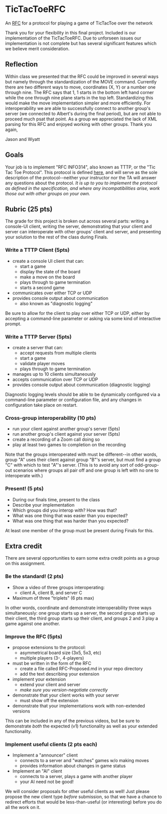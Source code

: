 # TicTacToeRFC
An [RFC](RFC.md) for a protocol for playing a game of TicTacToe over the network

Thank you for your flexibility in this final project. Included is our implementation of the TicTacToeRFC. Due to unforseen issues our implementation is not complete but has several significant features which we believe merit consideration. 

## Reflection 

Within class we presented that the RFC could be improved in several ways but namely through the standardization of the MOVE command. Currently there are two different ways to move, coordinates (X, Y) or a number one through nine. The RFC says that 1, 1 starts in the bottom left hand corner while the one through nine plane starts in the top left. Standardizing this would make the move implementation simpler and more efficiently. For interoperability we are able to successfully connect to another group's server (we connected to Albert's during the final period), but are not able to proceed much psat that point. As a group we appreciated the lack of XML parsing for this RFC and enjoyed working with other groups. Thank you again,

Jason and Wyatt

## Goals

Your job is to implement "RFC INFO314", also known as TTTP, or the "Tic Tac Toe Protocol". This protocol is defined [here](RFC.md), and will serve as the sole description of the protocol--neither your instructor nor the TA will answer any questions about the protocol. *It is up to you to implement the protocol as defined in the specification, and where any incompatibilities arise, work those out with other groups on your own.*

## Rubric (25 pts)

The grade for this project is broken out across several parts: writing a console-UI client, writing the server, demonstrating that your client and server can interoperate with other groups' client and server, and presenting your solution to the rest of the class during Finals.

### Write a TTTP Client (5pts)

* create a console UI client that can:
    * start a game
    * display the state of the board
    * make a move on the board
    * plays through to game termination
    * starts a second game
* communicates over either TCP or UDP
* provides console output about communication
    * also known as "diagnostic logging"

Be sure to allow for the client to play over either TCP or UDP, either by accepting a command-line parameter or asking via some kind of interactive prompt.

### Write a TTTP Server (5pts)

* create a server that can:
    * accept requests from multiple clients
    * start a game
    * validate player moves
    * plays through to game termination
* manages up to 10 clients simultaneously
* accepts communication over TCP or UDP
* provides console output about communication (diagnostic logging)

Diagnostic logging levels should be able to be dynamically configured via a command-line parameter or configuration file, and any changes in configuration take place on restart.

### Cross-group interoperability (10 pts)

* run your client against another group's server (5pts)
* run another group's client against your server (5pts)
* create a recording of a Zoom call doing so
* play at least two games to completion on the recording

Note that the groups interoperated with must be different--in other words, group "A" uses their client against group "B"'s server, but must find a group "C" with which to test "A"'s server. (This is to avoid any sort of odd-group-out scenarios where groups all pair off and one group is left with no one to interoperate with.)

### Present! (5 pts)

* During our finals time, present to the class
* Describe your implementation
* Which groups did you interop with? How was that?
* What was one thing that was easier than you expected?
* What was one thing that was harder than you expected?

At least one member of the group must be present during Finals for this.

## Extra credit
There are several opportunities to earn some extra credit points as a group on this assignment.

### Be the standard! (2 pts)

* Show a video of three groups interoperating:
    * client A, client B, and server C
* Maximum of three "triplets" (6 pts max)

In other words, coordinate and demonstrate interoperability three ways simultaneously: one group starts up a server, the second group starts up their client, the third group starts up their client, and groups 2 and 3 play a game against one another.

### Improve the RFC (5pts)

* propose extensions to the protocol:
    * asymmetrical board size (3x5, 5x3, etc)
    * multiple players (3-, 4-players)
* must be written in the form of the RFC
    * create a file called RFC-Proposed.md in your repo directory
    * add the text describing your extension
* implement your extension
    * extend your client and server
    * *make sure you version-negotiate correctly*
* demonstrate that your client works with your server
    * must show off the extension
* demonstrate that your implementations work with non-extended versions

This can be included in any of the previous videos, but be sure to demonstrate *both* the expected (v1) functionality as well as your extended functionality.

### Implement useful clients (2 pts each)

* Implement a "announcer" client
    * connects to a server and "watches" games w/o making moves
    * provides information about changes in game status
* Implement an "AI" client
    * connects to a server, plays a game with another player
    * your AI need not be good!

We will consider proposals for other useful clients as well! Just please propose the new client type *before* submission, so that we have a chance to redirect efforts that would be less-than-useful (or interesting) before you do all the work on it.
